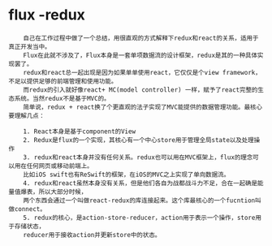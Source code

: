 # flux -redux #

        自己在工作过程中做了一个总结，用很直观的方式解释下redux和react的关系，适用于真正开发当中。
        Flux在此就不涉及了，Flux本身是一套单项数据流的设计框架，redux是其的一种具体实现罢了。
        redux和react总一起出现是因为如果单单使用react，它仅仅是个view framework，不足以提供足够的前端管理和使用功能。
        而redux的引入就好像react+ MC(model controller) 一样，赋予了react完整的生态系统。当然redux不是基于MVC的。
        简单说，redux + react换了个更直观的法子实现了MVC能提供的数据管理功能。最核心要理解几点：

        1. React本身是基于component的View
        2. Redux是flux的一个实现，其核心有一个中心store用于管理全局state以及处理操作
        3. redux和react本身并没有任何关系。redux也可以用在MVC框架上，flux的理念可以用在任何网页或移动前端上。
        比如iOS swift也有ReSwift的框架，在iOS的MVC之上实现了单向数据流。
        4. redux和react虽然本身没有关系，但是他们各自为战都战斗力不足，合在一起确是能量值爆表，所以大部分时候，
        两个东西会通过一个叫做react-redux的库连接起来。这个库最核心的一个fucntion叫做connect。
        5. redux的核心，是action-store-reducer，action用于表示一个操作，store用于存储状态，
        reducer用于接收action并更新store中的状态。
